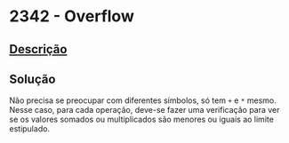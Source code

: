 # 2342 - Overflow

## [Descrição](https://www.beecrowd.com.br/judge/pt/problems/view/2342)

## Solução

Não precisa se preocupar com diferentes símbolos, só tem `+` e `*` mesmo. Nesse caso, para cada operação, deve-se fazer uma verificação para ver se os valores somados ou multiplicados são menores ou iguais ao limite estipulado.